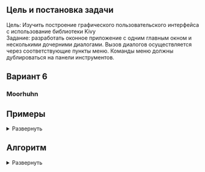 ## Цель и постановка задачи
Цель: Изучить построение графического пользовательского интерфейса с использование библиотеки Kivy<br>
Задание: разработать оконное приложение с одним главным окном и несколькими дочерними диалогами. Вызов диалогов осуществляется через соответствующие пункты меню. Команды меню должны дублироваться на панели инструментов.

## Вариант 6
### Moorhuhn 


## Примеры
<details>
<summary>Развернуть</summary>

### Основное окно приложения
![alt text](https://github.com/aleshkey/PPOIS-labs-spring-2023/blob/lw3/LR3/images_for_report/app.png)<br>

### Пример игры
![alt text](https://github.com/aleshkey/PPOIS-labs-spring-2023/blob/lw3/LR3/images_for_report/game.png)<br>

### Окно настроек
![alt text](https://github.com/aleshkey/PPOIS-labs-spring-2023/blob/lw3/LR3/images_for_report/settings.png)<br>

### Окно наилучших результатов
![alt text](https://github.com/aleshkey/PPOIS-labs-spring-2023/blob/lw3/LR3/images_for_report/high_score.png)<br>
</details>


## Алгоритм

<details>
<summary>Развернуть</summary>

### Начальное окно
При запуске программы отрисовывается фон, состоящий из 2ух картинок, и режимы работы приложжений.

### Игра
При запуске режима игры мы генерируем в рандомном положении по Y объект курицы. С каждой итерацией картинка курицы сменяется на следующую, а сама курица перемещается влево. По окончании времени, отведенного под игру, игроку показывается его результат.

### Настройки
Есть конфигурационный файл, в котором мы храним все настройки игры. В режиме настроек мы можем поменять уровень сложности игры.

### Лучшие результаты
Режим лучших результатов показывает три наилучших результата за всю историю. Они обновляются как только игрок завершил режим игры
</details>
